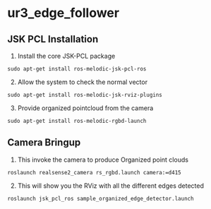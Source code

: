 # ur3_edge_follower

## JSK PCL Installation
1. Install the core JSK-PCL package
```
sudo apt-get install ros-melodic-jsk-pcl-ros
```

2. Allow the system to check the normal vector
```
sudo apt-get install ros-melodic-jsk-rviz-plugins
```

3. Provide organized pointcloud from the camera
```
sudo apt-get install ros-melodic-rgbd-launch
```

## Camera Bringup
1. This invoke the camera to produce Organized point clouds
```
roslaunch realsense2_camera rs_rgbd.launch camera:=d415   
```

2. This will show you the RViz with all the different edges detected      
```  
roslaunch jsk_pcl_ros sample_organized_edge_detector.launch
```